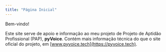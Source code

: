 ```yaml
---
title: "Página Inicial"
---
```


Bem-vindo!

Este site serve de apoio e informação ao meu projeto de Projeto de Aptidão Profissional (PAP), **pyVoice**.
Contém mais informação técnica do que o site oficial do projeto, em [www.pyvoice.tech](https://pyvoice.tech).